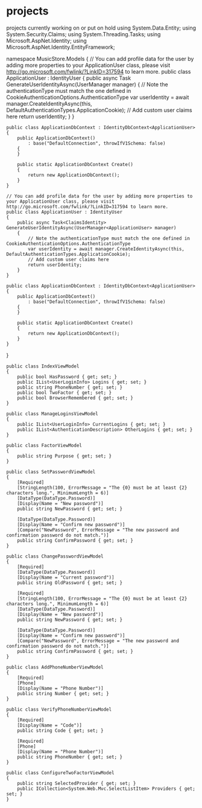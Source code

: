 # projects
projects currently working on or put on hold
using System.Data.Entity;
using System.Security.Claims;
using System.Threading.Tasks;
using Microsoft.AspNet.Identity;
using Microsoft.AspNet.Identity.EntityFramework;

namespace MusicStore.Models
{
    // You can add profile data for the user by adding more properties to your ApplicationUser class, please visit http://go.microsoft.com/fwlink/?LinkID=317594 to learn more.
    public class ApplicationUser : IdentityUser
    {
        public async Task<ClaimsIdentity> GenerateUserIdentityAsync(UserManager<ApplicationUser> manager)
        {
            // Note the authenticationType must match the one defined in CookieAuthenticationOptions.AuthenticationType
            var userIdentity = await manager.CreateIdentityAsync(this, DefaultAuthenticationTypes.ApplicationCookie);
            // Add custom user claims here
            return userIdentity;
        }
    }

    public class ApplicationDbContext : IdentityDbContext<ApplicationUser>
    {
        public ApplicationDbContext()
            : base("DefaultConnection", throwIfV1Schema: false)
        {
        }

        public static ApplicationDbContext Create()
        {
            return new ApplicationDbContext();
        }
    }

    // You can add profile data for the user by adding more properties to your ApplicationUser class, please visit http://go.microsoft.com/fwlink/?LinkID=317594 to learn more.
    public class ApplicationUser : IdentityUser
    {
        public async Task<ClaimsIdentity> GenerateUserIdentityAsync(UserManager<ApplicationUser> manager)
        {
            // Note the authenticationType must match the one defined in CookieAuthenticationOptions.AuthenticationType
            var userIdentity = await manager.CreateIdentityAsync(this, DefaultAuthenticationTypes.ApplicationCookie);
            // Add custom user claims here
            return userIdentity;
        }
    }

    public class ApplicationDbContext : IdentityDbContext<ApplicationUser>
    {
        public ApplicationDbContext()
            : base("DefaultConnection", throwIfV1Schema: false)
        {
        }

        public static ApplicationDbContext Create()
        {
            return new ApplicationDbContext();
        }
    }
}

    public class IndexViewModel
    {
        public bool HasPassword { get; set; }
        public IList<UserLoginInfo> Logins { get; set; }
        public string PhoneNumber { get; set; }
        public bool TwoFactor { get; set; }
        public bool BrowserRemembered { get; set; }
    }

    public class ManageLoginsViewModel
    {
        public IList<UserLoginInfo> CurrentLogins { get; set; }
        public IList<AuthenticationDescription> OtherLogins { get; set; }
    }

    public class FactorViewModel
    {
        public string Purpose { get; set; }
    }

    public class SetPasswordViewModel
    {
        [Required]
        [StringLength(100, ErrorMessage = "The {0} must be at least {2} characters long.", MinimumLength = 6)]
        [DataType(DataType.Password)]
        [Display(Name = "New password")]
        public string NewPassword { get; set; }

        [DataType(DataType.Password)]
        [Display(Name = "Confirm new password")]
        [Compare("NewPassword", ErrorMessage = "The new password and confirmation password do not match.")]
        public string ConfirmPassword { get; set; }
    }

    public class ChangePasswordViewModel
    {
        [Required]
        [DataType(DataType.Password)]
        [Display(Name = "Current password")]
        public string OldPassword { get; set; }

        [Required]
        [StringLength(100, ErrorMessage = "The {0} must be at least {2} characters long.", MinimumLength = 6)]
        [DataType(DataType.Password)]
        [Display(Name = "New password")]
        public string NewPassword { get; set; }

        [DataType(DataType.Password)]
        [Display(Name = "Confirm new password")]
        [Compare("NewPassword", ErrorMessage = "The new password and confirmation password do not match.")]
        public string ConfirmPassword { get; set; }
    }

    public class AddPhoneNumberViewModel
    {
        [Required]
        [Phone]
        [Display(Name = "Phone Number")]
        public string Number { get; set; }
    }

    public class VerifyPhoneNumberViewModel
    {
        [Required]
        [Display(Name = "Code")]
        public string Code { get; set; }

        [Required]
        [Phone]
        [Display(Name = "Phone Number")]
        public string PhoneNumber { get; set; }
    }

    public class ConfigureTwoFactorViewModel
    {
        public string SelectedProvider { get; set; }
        public ICollection<System.Web.Mvc.SelectListItem> Providers { get; set; }
    }
